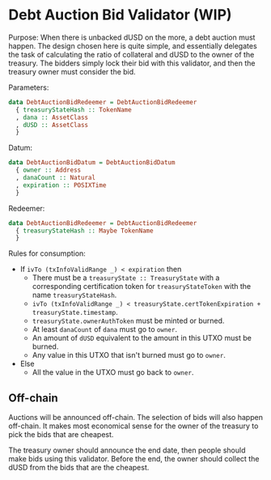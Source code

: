 # Debt Auction Bid Validator (WIP)

Purpose: When there is unbacked dUSD on the more, a debt auction must happen.
The design chosen here is quite simple, and essentially delegates the task
of calculating the ratio of collateral and dUSD to the owner of the treasury.
The bidders simply lock their bid with this validator, and then the treasury
owner must consider the bid.

Parameters:
```haskell
data DebtAuctionBidRedeemer = DebtAuctionBidRedeemer
  { treasuryStateHash :: TokenName
  , dana :: AssetClass
  , dUSD :: AssetClass
  }
```


Datum:
```haskell
data DebtAuctionBidDatum = DebtAuctionBidDatum
  { owner :: Address
  , danaCount :: Natural
  , expiration :: POSIXTime
  }
```

Redeemer:
```haskell
data DebtAuctionBidRedeemer = DebtAuctionBidRedeemer
  { treasuryStateHash :: Maybe TokenName
  }
```

Rules for consumption:
- If `ivTo (txInfoValidRange _) < expiration` then
  + There must be a `treasuryState :: TreasuryState` with a corresponding certification
  token for `treasuryStateToken` with the name `treasuryStateHash`.
  + `ivTo (txInfoValidRange _) < treasuryState.certTokenExpiration + treasuryState.timestamp`.
  + `treasuryState.ownerAuthToken` must be minted or burned.
  + At least `danaCount` of `dana` must go to `owner`.
  + An amount of `dUSD` equivalent to the amount in this UTXO must be burned.
  + Any value in this UTXO that isn't burned must go to `owner`.
- Else
  + All the value in the UTXO must go back to `owner`.

## Off-chain

Auctions will be announced off-chain.
The selection of bids will also happen off-chain.
It makes most economical sense for the owner of the treasury
to pick the bids that are cheapest.

The treasury owner should announce the end date, then people
should make bids using this validator. Before the end, the owner
should collect the dUSD from the bids that are the cheapest.
